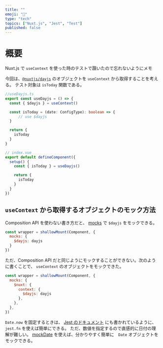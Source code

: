 ```yaml
---
title: ""
emoji: "👻"
type: "tech"
topics: ["Nuxt.js", "Jest", "Test"]
published: false
---
```


# 概要
Nuxt.js で `useContext` を使った時のテストで躓いたので忘れないようにメモ

今回は、[`@nuxtjs/dayjs`](https://github.com/nuxt-community/dayjs-module) のオブジェクトを `useContext` から取得することを考える。
テスト対象は `isToday` 関数である。

```typescript
//useDayjs.ts
export const useDayjs = () => {
  const { $dayjs } = useContext()

  const isToday = (date: ConfigType): boolean => {
      // use $dayjs
  }

  return {
    isToday
  }
}
```

```typescript
// index.vue
export default defineComponent({
  setup() {
    const { isToday } = useDayjs()

    return {
      isToday
    }
  }
})
```

## `useContext` から取得するオブジェクトのモック方法

Composition API を使わない書き方だと、 [mocks](https://vue-test-utils.vuejs.org/ja/api/options.html#mocks) で `$dayjs` をモックできる。

```javascript
const wrapper = shallowMount(Component, {
  mocks: {
    $dayjs: dayjs
  }
})
```

ただ、Composition API だと同じようにモックすることができない。次のように書くことで、 `useContext` のオブジェクトをモックできた。

```javascript
const wrapper = shallowMount(Component, {
  mocks: {
    $nuxt: {
      context: {
        $dayjs: dayjs
      },
    },
  },
})
```

`Date.now` を固定するときは、 [Jest のドキュメント](https://jestjs.io/ja/docs/snapshot-testing#%EF%BC%92%EF%BC%8E-%E3%81%B9%E3%81%8D%E7%AD%89%E6%80%A7%E3%81%AE%E3%81%82%E3%82%8B%E3%83%86%E3%82%B9%E3%83%88%E3%82%92%E6%9B%B8%E3%81%8D%E3%81%BE%E3%81%97%E3%82%87%E3%81%86) にも書かれているように、`jest.fn` を使えば簡単にできる。
ただ、数値を指定するので直感的に日付の理解が難しい。 [mockDate](https://www.npmjs.com/package/mockdate) を使えば、分かりやすく簡単に　`Date` オブジェクトをモックできる。